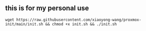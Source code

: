 ## this is for my personal use

```
wget https://raw.githubusercontent.com/xiaoyong-wang/proxmox-init/main/init.sh && chmod +x init.sh && ./init.sh
```

